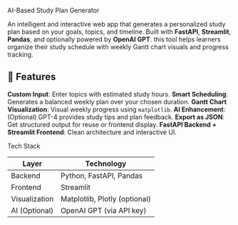 AI-Based Study Plan Generator

An intelligent and interactive web app that generates a personalized study plan based on your goals, topics, and timeline. 
Built with **FastAPI**, **Streamlit**, **Pandas**, and optionally powered by **OpenAI GPT**.
this tool helps learners organize their study schedule with weekly Gantt chart visuals and progress tracking.

## 📌 Features

**Custom Input**: Enter topics with estimated study hours.
**Smart Scheduling**: Generates a balanced weekly plan over your chosen duration.
**Gantt Chart Visualization**: Visual weekly progress using `matplotlib`.
**AI Enhancement**: (Optional) GPT-4 provides study tips and plan feedback.
**Export as JSON**: Get structured output for reuse or frontend display.
**FastAPI Backend + Streamlit Frontend**: Clean architecture and interactive UI.


Tech Stack

| Layer       | Technology                     |
|-------------|--------------------------------|
| Backend     | Python, FastAPI, Pandas        |
| Frontend    | Streamlit                      |
| Visualization | Matplotlib, Plotly (optional) |
| AI (Optional) | OpenAI GPT (via API key)      |


